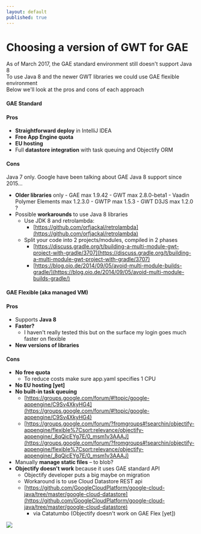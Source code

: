 ```yaml
---
layout: default
published: true
---
```


# [](#header-1)Choosing a version of GWT for GAE

As of March 2017, the GAE standard environment still doesn't support Java 8  
To use Java 8 and the newer GWT libraries we could use GAE flexible environment  
Below we'll look at the pros and cons of each approach  
    
#### [](#header-2)GAE Standard
    
#### [](#header-3)Pros  
- **Straightforward deploy** in IntelliJ IDEA
- **Free App Engine quota**
- **EU hosting**
- Full **datastore integration** with task queuing and Objectify ORM

#### [](#header-3)Cons
Java 7 only. Google have been talking about GAE Java 8 support since 2015...
- **Older libraries** only
    	- GAE max 1.9.42
    	- GWT max 2.8.0-beta1
    	- Vaadin Polymer Elements max 1.2.3.0
    	- GWTP max 1.5.3
    	- GWT D3JS max 1.2.0 ?
- Possible **workarounds** to use Java 8 libraries
    - Use JDK 8 and retrolambda: 
    	- [https://github.com/orfjackal/retrolambda](https://github.com/orfjackal/retrolambda)
    - Split your code into 2 projects/modules, compiled in 2 phases
    	- [https://discuss.gradle.org/t/building-a-multi-module-gwt-project-with-gradle/3707](https://discuss.gradle.org/t/building-a-multi-module-gwt-project-with-gradle/3707)  
    	- [https://blog.oio.de/2014/09/05/avoid-multi-module-builds-gradle/](https://blog.oio.de/2014/09/05/avoid-multi-module-builds-gradle/)
    
#### [](#header-2)GAE Flexible (aka managed VM)
    
#### [](#header-3)Pros  
- Supports **Java 8**  
- **Faster?** 
	- I haven't really tested this but on the surface my login goes much faster on flexible  
- **New versions of libraries**    
    
#### [](#header-3)Cons 
- **No free quota**
	- To reduce costs make sure app.yaml specifies 1 CPU
- **No EU hosting [yet]**
- **No built-in task queuing**
  - [https://groups.google.com/forum/#!topic/google-appengine/C9Sv4XkyHG4](https://groups.google.com/forum/#!topic/google-appengine/C9Sv4XkyHG4)
  - [https://groups.google.com/forum/?fromgroups#!searchin/objectify-appengine/flexible%7Csort:relevance/objectify-appengine/_8qQicEYg7E/0_msm1v3AAAJ](https://groups.google.com/forum/?fromgroups#!searchin/objectify-appengine/flexible%7Csort:relevance/objectify-appengine/_8qQicEYg7E/0_msm1v3AAAJ)
- Manually **manage static files** – to blob?
- **Objectify doesn't work** because it uses GAE standard API
  - Objectify developer puts a big maybe on migration
  - Workaround is to use Cloud Datastore REST api
  - [https://github.com/GoogleCloudPlatform/google-cloud-java/tree/master/google-cloud-datastore](https://github.com/GoogleCloudPlatform/google-cloud-java/tree/master/google-cloud-datastore)
    - via Catatumbo (Objectify doesn't work on GAE Flex [yet])

![](https://assets-cdn.github.com/images/icons/emoji/octocat.png)
